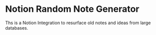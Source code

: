 # Notion Random Note Generator
 Ths is a Notion Integration to resurface old notes and ideas from large databases.
